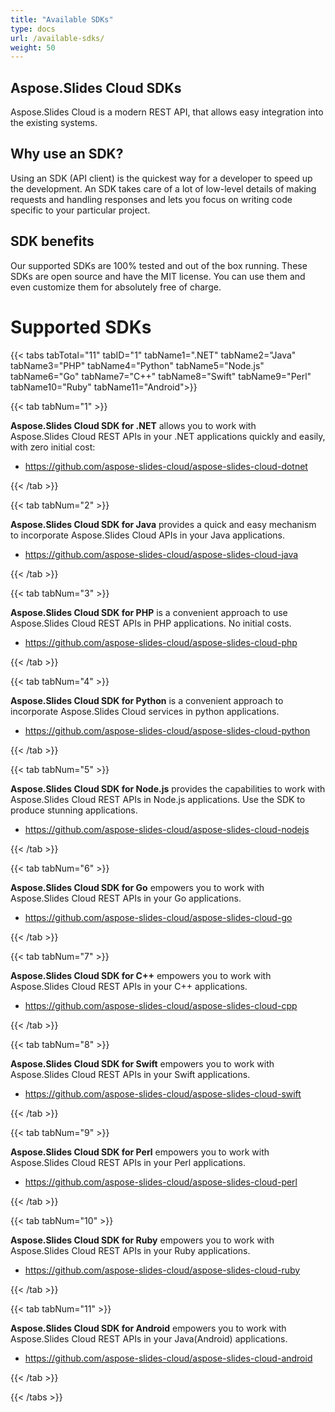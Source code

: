 ```yaml
---
title: "Available SDKs"
type: docs
url: /available-sdks/
weight: 50
---
```




## **Aspose.Slides Cloud SDKs**
Aspose.Slides Cloud is a modern REST API, that allows easy integration into the existing systems.
## **Why use an SDK?**
Using an SDK (API client) is the quickest way for a developer to speed up the development. An SDK takes care of a lot of low-level details of making requests and handling responses and lets you focus on writing code specific to your particular project.
## **SDK benefits**
Our supported SDKs are 100% tested and out of the box running. These SDKs are open source and have the MIT license. You can use them and even customize them for absolutely free of charge.
# **Supported SDKs**
{{< tabs tabTotal="11" tabID="1" tabName1=".NET" tabName2="Java" tabName3="PHP" tabName4="Python" tabName5="Node.js" tabName6="Go" tabName7="C++" tabName8="Swift" tabName9="Perl" tabName10="Ruby" tabName11="Android">}}

{{< tab tabNum="1" >}}

**Aspose.Slides Cloud SDK for .NET** allows you to work with Aspose.Slides Cloud REST APIs in your .NET applications quickly and easily, with zero initial cost:

- <https://github.com/aspose-slides-cloud/aspose-slides-cloud-dotnet>

{{< /tab >}}

{{< tab tabNum="2" >}}

**Aspose.Slides Cloud SDK for Java** provides a quick and easy mechanism to incorporate Aspose.Slides Cloud APIs in your Java applications.

- <https://github.com/aspose-slides-cloud/aspose-slides-cloud-java>

{{< /tab >}}

{{< tab tabNum="3" >}}

**Aspose.Slides Cloud SDK for PHP** is a convenient approach to use Aspose.Slides Cloud REST APIs in PHP applications. No initial costs.

- <https://github.com/aspose-slides-cloud/aspose-slides-cloud-php>

{{< /tab >}}

{{< tab tabNum="4" >}}

**Aspose.Slides Cloud SDK for Python** is a convenient approach to incorporate Aspose.Slides Cloud services in python applications.

- <https://github.com/aspose-slides-cloud/aspose-slides-cloud-python>

{{< /tab >}}

{{< tab tabNum="5" >}}

**Aspose.Slides Cloud SDK for Node.js** provides the capabilities to work with Aspose.Slides Cloud REST APIs in Node.js applications. Use the SDK to produce stunning applications.

- <https://github.com/aspose-slides-cloud/aspose-slides-cloud-nodejs>

{{< /tab >}}

{{< tab tabNum="6" >}}

**Aspose.Slides Cloud SDK for Go** empowers you to work with Aspose.Slides Cloud REST APIs in your Go applications.

- <https://github.com/aspose-slides-cloud/aspose-slides-cloud-go>

{{< /tab >}}

{{< tab tabNum="7" >}}

**Aspose.Slides Cloud SDK for C++** empowers you to work with Aspose.Slides Cloud REST APIs in your C++ applications.

- <https://github.com/aspose-slides-cloud/aspose-slides-cloud-cpp>

{{< /tab >}}

{{< tab tabNum="8" >}}

**Aspose.Slides Cloud SDK for Swift** empowers you to work with Aspose.Slides Cloud REST APIs in your Swift applications.

- <https://github.com/aspose-slides-cloud/aspose-slides-cloud-swift>

{{< /tab >}}

{{< tab tabNum="9" >}}

**Aspose.Slides Cloud SDK for Perl** empowers you to work with Aspose.Slides Cloud REST APIs in your Perl applications.

- <https://github.com/aspose-slides-cloud/aspose-slides-cloud-perl>

{{< /tab >}}

{{< tab tabNum="10" >}}

**Aspose.Slides Cloud SDK for Ruby** empowers you to work with Aspose.Slides Cloud REST APIs in your Ruby applications.

- <https://github.com/aspose-slides-cloud/aspose-slides-cloud-ruby>

{{< /tab >}}

{{< tab tabNum="11" >}}

**Aspose.Slides Cloud SDK for Android** empowers you to work with Aspose.Slides Cloud REST APIs in your Java(Android) applications.

- <https://github.com/aspose-slides-cloud/aspose-slides-cloud-android>

{{< /tab >}}

{{< /tabs >}}




